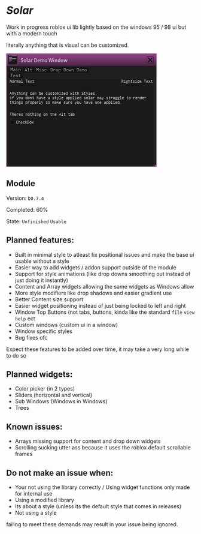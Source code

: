 # ***Solar***
Work in progress roblox ui lib lightly based on the windows 95 / 98 ui but with a modern touch

literally anything that is visual can be customized.

![Preview](https://github.com/EbicSeal/Solar/blob/main/banner.png)

## Module
Version: `b0.7.4`

Completed: 60%

State: `Unfinished` `Usable`

## Planned features:
- Built in minimal style to atleast fix positional issues and make the base ui usable without a style
- Easier way to add widgets / addon support outside of the module
- Support for style animations (like drop downs smoothing out instead of just doing it instantly)
- Content and Array widgets allowing the same widgets as Windows allow
- More style modifiers like drop shadows and easier gradient use
- Better Content size support
- Easier widget positioning instead of just being locked to left and right
- Window Top Buttons (not tabs, buttons, kinda like the standard `file` `view` `help` ect
- Custom windows (custom ui in a window)
- Window specific styles
- Bug fixes ofc

Expect these features to be added over time, it may take a very long while to do so

## Planned widgets:
- Color picker (in 2 types)
- Sliders (horizontal and vertical)
- Sub Windows (Windows in Windows)
- Trees

## Known issues:
- Arrays missing support for content and drop down widgets
- Scrolling sucking utter ass because it uses the roblox default scrollable frames


## Do **not** make an issue when:
- Your not using the library correctly / Using widget functions only made for internal use
- Using a modified library
- Its about a style (unless its the default style that comes in releases)
- Not using a style

failing to meet these demands may result in your issue being ignored.
